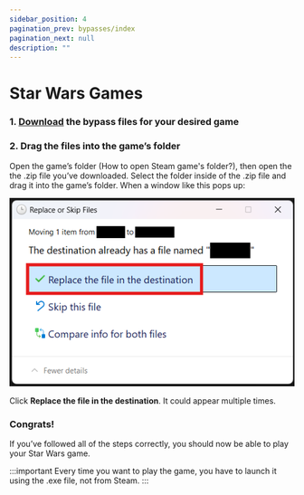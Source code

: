 ```yaml
---
sidebar_position: 4
pagination_prev: bypasses/index
pagination_next: null
description: ""
---
```


# Star Wars Games

### 1. [Download](https://i.sobakintech.xyz/share/SANziKGq) the bypass files for your desired game

### 2. Drag the files into the game’s folder
Open the game’s folder (How to open Steam game's folder?), then open the the .zip file you’ve downloaded. Select the folder inside of the .zip file and drag it into the game’s folder. When a window like this pops up:

![](images/c3956f7a-c018-448b-9e02-973d28ed04c0-1.png)

Click **Replace the file in the destination**. It could appear multiple times.

### Congrats!
If you’ve followed all of the steps correctly, you should now be able to play your Star Wars game.

:::important
Every time you want to play the game, you have to launch it using the .exe file, not from Steam.
:::
